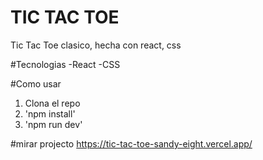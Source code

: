 # TIC TAC TOE
Tic Tac Toe clasico, hecha con react, css 


#Tecnologias
-React
-CSS

#Como usar
1. Clona el repo
2. 'npm install'
3. 'npm run dev'


#mirar projecto
https://tic-tac-toe-sandy-eight.vercel.app/

